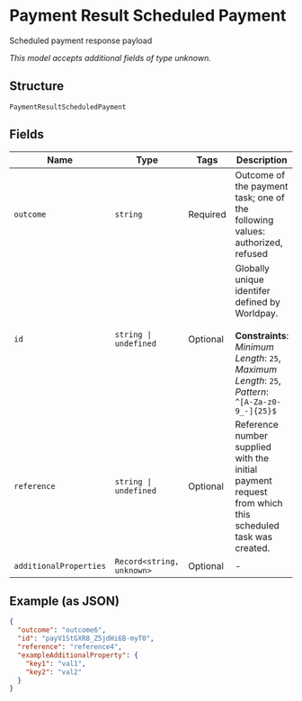 
# Payment Result Scheduled Payment

Scheduled payment response payload

*This model accepts additional fields of type unknown.*

## Structure

`PaymentResultScheduledPayment`

## Fields

| Name | Type | Tags | Description |
|  --- | --- | --- | --- |
| `outcome` | `string` | Required | Outcome of the payment task; one of the following values:<br>authorized, refused |
| `id` | `string \| undefined` | Optional | Globally unique identifer defined by Worldpay.<br><br>**Constraints**: *Minimum Length*: `25`, *Maximum Length*: `25`, *Pattern*: `^[A-Za-z0-9_-]{25}$` |
| `reference` | `string \| undefined` | Optional | Reference number supplied with the initial payment request from which this scheduled task was created. |
| `additionalProperties` | `Record<string, unknown>` | Optional | - |

## Example (as JSON)

```json
{
  "outcome": "outcome6",
  "id": "payV1StGXR8_Z5jdHi6B-myT0",
  "reference": "reference4",
  "exampleAdditionalProperty": {
    "key1": "val1",
    "key2": "val2"
  }
}
```

